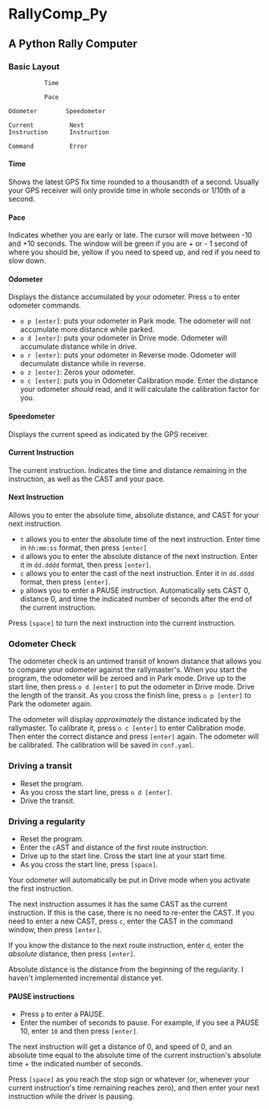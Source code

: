 # RallyComp_Py

## A Python Rally Computer

### Basic Layout

```
          Time

          Pace

Odometer        Speedometer

Current          Next
Instruction      Instruction

Command          Error

```

#### Time

Shows the latest GPS fix time rounded to a thousandth of a second. 
Usually your GPS receiver will only provide time in whole seconds or 1/10th of a second.

#### Pace

Indicates whether you are early or late.
The cursor will move between -10 and +10 seconds.
The window will be green if you are + or - 1 second of where you should be, yellow if you need to speed up, and red if you need to slow down.

#### Odometer

Displays the distance accumulated by your odometer. Press `o` to enter odometer commands.

- `o p [enter]`: puts your odometer in Park mode. The odometer will not accumulate more distance while parked.
- `o d [enter]`: puts your odometer in Drive mode. Odometer will accumulate distance while in drive.
- `o r [enter]`: puts your odometer in Reverse mode. Odometer will decumulate distance while in reverse.
- `o z [enter]`: Zeros your odometer.
- `o c [enter]`: puts you in Odometer Calibration mode. Enter the distance your odometer _should_ read, and it will calculate the calibration factor for you.

#### Speedometer

Displays the current speed as indicated by the GPS receiver.

#### Current Instruction

The current instruction. Indicates the time and distance remaining in the instruction, as well as the CAST and your pace.

#### Next Instruction

Allows you to enter the absolute time, absolute distance, and CAST for your next instruction.

- `t` allows you to enter the absolute time of the next instruction. Enter time in `hh:mm:ss` format, then press `[enter]`
- `d` allows you to enter the absolute distance of the next instruction. Enter it in `dd.dddd` format, then press `[enter]`.
- `c` allows you to enter the cast of the next instruction. Enter it in `dd.dddd` format, then press `[enter]`.  
- `p` allows you to enter a PAUSE instruction. Automatically sets CAST 0, distance 0, and time the indicated number of seconds after the end of the current instruction.

Press `[space]` to turn the next instruction into the current instruction.

### Odometer Check

The odometer check is an untimed transit of known distance that allows you to compare your odometer against the rallymaster's.
When you start the program, the odometer will be zeroed and in Park mode.
Drive up to the start line, then press `o d [enter]` to put the odometer in Drive mode.
Drive the length of the transit.
As you cross the finish line, press `o p [enter]` to Park the odometer again.

The odometer will display _approximately_ the distance indicated by the rallymaster.
To calibrate it, press `o c [enter]` to enter Calibration mode.
Then enter the correct distance and press `[enter]` again. The odometer will be calibrated. 
The calibration will be saved in `conf.yaml`.

### Driving a transit

- Reset the program.
- As you cross the start line, press `o d [enter]`.
- Drive the transit.

### Driving a regularity

- Reset the program.
- Enter the `c`AST and `d`istance of the first route instruction.
- Drive up to the start line. Cross the start line at your start time.
- As you cross the start line, press `[space]`.

Your odometer will automatically be put in Drive mode when you activate the first instruction.

The next instruction assumes it has the same CAST as the current instruction.
If this is the case, there is no need to re-enter the CAST. 
If you need to enter a new CAST, press `c`, enter the CAST in the command window, then press `[enter]`.

If you know the distance to the next route instruction, enter `d`, enter the _absolute_ distance, then press `[enter]`.

Absolute distance is the distance from the beginning of the regularity. I haven't implemented incremental distance yet.

#### PAUSE instructions

- Press `p` to enter a PAUSE. 
- Enter the number of seconds to pause. For example, if you see a PAUSE 10, enter `10` and then press `[enter]`.

The next instruction will get a distance of 0, and speed of 0, 
and an absolute time equal to the absolute time of the current instruction's absolute time + the indicated number of seconds.

Press `[space]` as you reach the stop sign or whatever (or, whenever your current instruction's time remaining reaches zero),
and then enter your next instruction while the driver is pausing.
